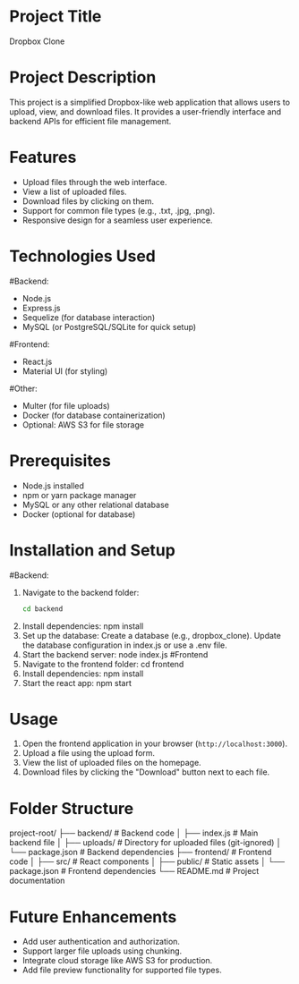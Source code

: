 # Project Title
  Dropbox Clone
# Project Description
  This project is a simplified Dropbox-like web application that allows users to upload, view, and download files. It provides a user-friendly interface and backend APIs for efficient file management.
# Features
- Upload files through the web interface.
- View a list of uploaded files.
- Download files by clicking on them.
- Support for common file types (e.g., .txt, .jpg, .png).
- Responsive design for a seamless user experience.

# Technologies Used
 #Backend:
- Node.js
- Express.js
- Sequelize (for database interaction)
- MySQL (or PostgreSQL/SQLite for quick setup)

 #Frontend:
- React.js
- Material UI (for styling)

 #Other:
- Multer (for file uploads)
- Docker (for database containerization)
- Optional: AWS S3 for file storage

# Prerequisites
- Node.js installed
- npm or yarn package manager
- MySQL or any other relational database
- Docker (optional for database)

# Installation and Setup
#Backend:
1. Navigate to the backend folder:
   ```bash
   cd backend
2. Install dependencies:
   npm install
3. Set up the database:
   Create a database (e.g., dropbox_clone).
   Update the database configuration in index.js or use a .env file.
4. Start the backend server:
   node index.js
#Frontend
1. Navigate to the frontend folder:
    cd frontend
2. Install dependencies:
    npm install
3. Start the react app:
   npm start

# Usage 
1. Open the frontend application in your browser (`http://localhost:3000`).
2. Upload a file using the upload form.
3. View the list of uploaded files on the homepage.
4. Download files by clicking the "Download" button next to each file.

# Folder Structure
project-root/
├── backend/             # Backend code
│   ├── index.js         # Main backend file
│   ├── uploads/         # Directory for uploaded files (git-ignored)
│   └── package.json     # Backend dependencies
├── frontend/            # Frontend code
│   ├── src/             # React components
│   ├── public/          # Static assets
│   └── package.json     # Frontend dependencies
└── README.md            # Project documentation

# Future Enhancements
- Add user authentication and authorization.
- Support larger file uploads using chunking.
- Integrate cloud storage like AWS S3 for production.
- Add file preview functionality for supported file types.
